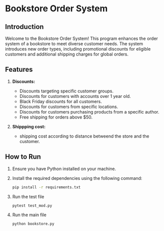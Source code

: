 # Bookstore Order System

## Introduction

Welcome to the Bookstore Order System! This program enhances the order system of a bookstore to meet diverse customer needs. The system introduces new order types, including promotional discounts for eligible customers and additional shipping charges for global orders.

## Features

1. **Discounts:**
   - Discounts targeting specific customer groups.
   - Discounts for customers with accounts over 1 year old.
   - Black Friday discounts for all customers.
   - Discounts for customers from specific locations.
   - Discounts for customers purchasing products from a specific author.
   - Free shipping for orders above $50.

2. **Shippping cost:**
   - shipping cost according to distance betweend the store and the customer.

## How to Run

1. Ensure you have Python installed on your machine.
2. Install the required dependencies using the following command:

   ```bash
   pip install -r requirements.txt
   ```
3. Run the test file
   ```bash
   pytest test_mod.py
   ```
4. Run the main file
   ```bash
   python bookstore.py
   ```
